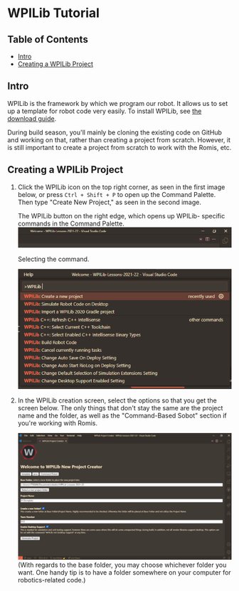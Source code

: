 # WPILib Tutorial

## Table of Contents
* [Intro](#Intro)
* [Creating a WPILib Project](#Creating-a-WPILib-Project)

## Intro

WPILib is the framework by which we program our robot. It allows us to set up a template for robot code very easily.
To install WPILib, see [the download guide](../DOWNLOAD-GUIDE.md).

During build season, you'll mainly be cloning the existing code on GitHub and working on that, rather than creating a project from scratch. However, it is still important to create a project from scratch to work with the Romis, etc.

## Creating a WPILib Project

1. Click the WPILib icon on the top right corner, as seen in the first image below, or press ```Ctrl + Shift + P``` to open up the Command Palette. Then type "Create New Project," as seen in the second image.

    The WPILib button on the right edge, which opens up WPILib- specific commands in the Command Palette.
    ![create new project, step 1](../static/Tutorials/WPILib1_projectCreation.png)
    
    Selecting the command.

    ![create new project, step 2](../static/Tutorials/WPILib2_projectCreation.png)

2. In the WPILib creation screen, select the options so that you get the screen below. The only things that don't stay the same are the project name and the folder, as well as the "Command-Based Sobot" section if you're working with Romis.

    ![Creation screen](../static/Tutorials/WPILib3_projectCreatorScreen.png)
    (With regards to the base folder, you may choose whichever folder you want. One handy tip is to have a folder somewhere on your computer for robotics-related code.)
